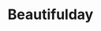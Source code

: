 ---
title: Beautifulday
category: paintings
series: 2019
year: 2019
image: beautifulday.jpg
size: 
materials: acrylic on canvas
---